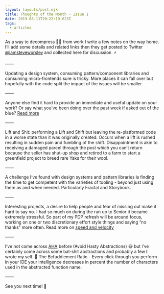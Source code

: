 ```yaml
---
layout: layouts/post.njk
title: Thoughts of the Month - Issue 1
date: 2019-08-11T20:22:19.623Z
tags:
  - articles
---
```

As a way to decompress 💆‍♂️ from work I write a few notes on the way home. I’ll add some details and related links then they get posted to Twitter [@iamsteveworsley](https://mobile.twitter.com/iamsteveworsley) and collected here for discussion. ⚡️

——

Updating a design system, consuming pattern/component libraries and consuming micro-frontends sure is tricky. More places it can fall over but hopefully with the code split the impact of the issues will be smaller.

——

Anyone else find it hard to provide an immediate and useful update on your work? Or say what you've been doing over the past week if asked out of the blue? [Read more](https://listed.to/@iamsteveworsley/7131/hey-you-what-are-you-working-on)

——

Lift and Shit: performing a Lift and Shift but leaving the re-platformed code in a worse state than it was originally created. Occurs when a lift is rushed resulting in sudden pain and fumbling of the shift. Disappointment is akin to receiving a damaged parcel through the post which you can’t return because the seller has shut-up shop and retired to a farm to start a greenfield project to breed rare Yaks for their wool.

——

A challenge I’ve found with design systems and pattern libraries is finding the time to get competent with the varieties of tooling - beyond just using them as and when needed. Particularly Fractal and Storybook.

——

Interesting projects, a desire to help people and fear of missing out make it hard to say no. I had so much on during the run up to Senior it became extremely stressful. So part of my PDP refresh will be around focus, working on one or two discretionary effort style things and saying “no thanks” more often. Read more on [speed and velocity](https://fs.blog/2018/03/speed-velocity/)

——

I’ve not come across [AHA](https://kentcdodds.com/blog/aha-programming) before (Avoid Hasty Abstractions) 😆 but I’ve certainly come across some bat-shit abstractions and probably a few I wrote my self. 🙈 The Befuddlement Ratio - Every click through you perform in your IDE your intelligence decreases in percent the number of characters used in the abstracted function name.

——

See you next time! 🤩
